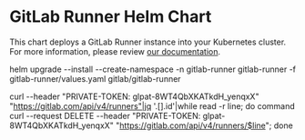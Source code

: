 # GitLab Runner Helm Chart

This chart deploys a GitLab Runner instance into your Kubernetes
cluster. For more information, please review [our documentation](https://docs.gitlab.com/charts/charts/gitlab/gitlab-runner).

helm upgrade --install --create-namespace -n gitlab-runner gitlab-runner -f gitlab-runner/values.yaml gitlab/gitlab-runner

curl  --header "PRIVATE-TOKEN: glpat-8WT4QbXKATkdH_yenqxX" "https://gitlab.com/api/v4/runners"|jq '.[].id'|while read -r line; do command curl --request DELETE --header "PRIVATE-TOKEN: glpat-8WT4QbXKATkdH_yenqxX" "https://gitlab.com/api/v4/runners/$line"; done
